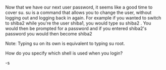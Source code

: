 Now that we have our next user password, it seems like a good time to cover su. su is a command that allows you to change the user, without logging out and logging back in again. For example if you wanted to switch to shiba2 while you're the user shiba1, you would type su shiba2 . You would then be prompted for a password and if you entered shiba2's password you would then become shiba2



Note: Typing su on its own is equivalent to typing su root. 

How do you specify which shell is used when you login?    

-s
